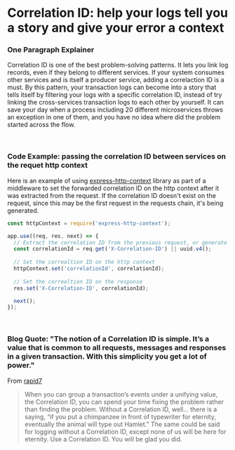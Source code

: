 # Correlation ID: help your logs tell you a story and give your error a context

### One Paragraph Explainer

Correlation ID is one of the best problem-solving patterns. It lets you link log records, even if they belong to different services. If your system consumes other services and is itself a producer service, adding a correlaction ID is a must. By this pattern, your transaction logs can become into a story that tells itself by filtering your logs with a specific correlation ID, instead of try linking the cross-services transaction logs to each other by yourself. It can save your day when a process including 20 different microservices throws an exception in one of them, and you have no idea where did the problem started across the flow.

<br/>

### Code Example: passing the correlation ID between services on the requet http context
Here is an example of using [express-http-context](https://www.npmjs.com/package/express-http-context) library as part of a middleware to set the forwarded correlation ID on the http context after it was extracted from the request. 
If the correlation ID doesn't exist on the request, since this may be the first request in the requests chain, it's being generated.

```javascript
const httpContext = require('express-http-context');

app.use((req, res, next) => {
  // Extract the correlation ID from the previous request, or generate it if this is the first request in the transaction
  const correlationId = req.get('X-Correlation-ID') || uuid.v4();
  
  // Set the correaltion ID on the http context
  httpContext.set('correlationId', correlationId);
  
  // Set the correaltion ID on the response
  res.set('X-Correlation-ID', correlationId);

  next();
});
```
<br/>

### Blog Quote: "The notion of a Correlation ID is simple. It’s a value that is common to all requests, messages and responses in a given transaction. With this simplicity you get a lot of power."

From [rapid7](https://blog.rapid7.com/2016/12/23/the-value-of-correlation-ids/)

> When you can group a transaction’s events under a unifying value, the Correlation ID, you can spend your time fixing the problem rather than finding the problem. Without a Correlation ID, well… there is a saying, “if you put a chimpanzee in front of typewriter for eternity, eventually the animal will type out Hamlet.” The same could be said for logging without a Correlation ID, except none of us will be here for eternity. Use a Correlation ID. You will be glad you did.

